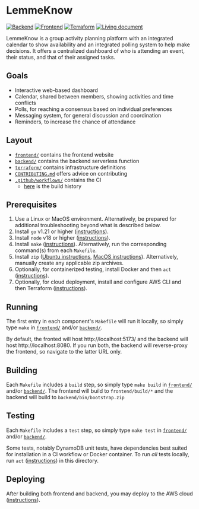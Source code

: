 # LemmeKnow
[![Backend](https://github.com/cse403-lemmeknow/lemmeknow/actions/workflows/backend.yml/badge.svg)](https://github.com/cse403-lemmeknow/lemmeknow/actions/workflows/backend.yml)
[![Frontend](https://github.com/cse403-lemmeknow/lemmeknow/actions/workflows/frontend.yml/badge.svg)](https://github.com/cse403-lemmeknow/lemmeknow/actions/workflows/frontend.yml)
[![Terraform](https://github.com/cse403-lemmeknow/lemmeknow/actions/workflows/terraform.yml/badge.svg)](https://github.com/cse403-lemmeknow/lemmeknow/actions/workflows/terraform.yml)
[![Living document](https://img.shields.io/badge/Google_Docs-Living_document-green)](https://docs.google.com/document/d/1d1Dfsa-rxboUDKKB_DPqz7EQ5tSm0tDeaKtedVD5LeU/edit?usp=sharing)

LemmeKnow is a group activity planning platform with an integrated calendar to show availability and an integrated polling system to help make decisions. It offers a centralized dashboard of who is attending an event, their status, and that of their assigned tasks.

## Goals
- Interactive web-based dashboard
- Calendar, shared between members, showing activities and time conflicts
- Polls, for reaching a consensus based on individual preferences
- Messaging system, for general discussion and coordination
- Reminders, to increase the chance of attendance

## Layout

- [`frontend/`](./frontend/) contains the frontend website
- [`backend/`](./backend/) contains the backend serverless function 
- [`terraform/`](./terraform/) contains infrastructure definitions
- [`CONTRIBUTING.md`](./CONTRIBUTING.md) offers advice on contributing
- [`.github/workflows/`](./.github/workflows/) contains the CI
  - [here](https://github.com/cse403-lemmeknow/lemmeknow/actions) is the build history

## Prerequisites

1. Use a Linux or MacOS environment. Alternatively, be prepared for additional troubleshooting beyond what is described below.
2. Install `go` v1.21 or higher ([instructions](https://go.dev/doc/install)).
3. Install `node` v18 or higher ([instructions](https://nodejs.org/en/learn/getting-started/how-to-install-nodejs)).
4. Install `make` ([instructions](https://www.gnu.org/software/make/)). Alternatively, run the corresponding command(s) from each `Makefile`.
5. Install `zip` ([Ubuntu instructions](https://www.mysoftkey.com/linux/how-to-do-zip-and-unzip-file-in-ubuntu-linux/), [MacOS instructions](https://formulae.brew.sh/formula/zip)). Alternatively, manually create any applicable zip archives.
6. Optionally, for containerized testing, install Docker and then `act` ([instructions](https://nektosact.com/installation/index.html)).
7. Optionally, for cloud deployment, install and configure AWS CLI and then Terraform ([instructions](./terraform/README.md#prerequisites)).

## Running

The first entry in each component's `Makefile` will run it locally, so simply type `make` in [`frontend/`](./frontend/) and/or [`backend/`](./backend/).

By default, the fronted will host http://localhost:5173/ and the backend will host http://localhost:8080. If you run both, the backend will reverse-proxy the frontend, so navigate to the latter URL only.

## Building

Each `Makefile` includes a `build` step, so simply type `make build` in [`frontend/`](`frontend/`) and/or [`backend/`](./backend/). The frontend will build to `frontend/build/*` and the backend will build to `backend/bin/bootstrap.zip`

## Testing

Each `Makefile` includes a `test` step, so simply type `make test` in [`frontend/`](`frontend/`) and/or [`backend/`](./backend/).

Some tests, notably DynamoDB unit tests, have dependencies best suited for installation in a CI workflow or Docker container. To run *all* tests locally, run `act` ([instructions](#prerequisites)) in this directory.

## Deploying

After building both frontend and backend, you may deploy to the AWS cloud ([instructions](./terraform/README.md#provisioning-infrastructure)).